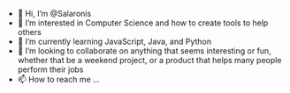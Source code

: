 - 👋 Hi, I’m @Salaronis
- 👀 I’m interested in Computer Science and how to create tools to help others
- 🌱 I’m currently learning JavaScript, Java, and Python
- 💞️ I’m looking to collaborate on anything that seems interesting or fun, whether that be a weekend project, or a product that helps many people perform their jobs
- 📫 How to reach me ...

<!---
Salaronis/Salaronis is a ✨ special ✨ repository because its `README.md` (this file) appears on your GitHub profile.
You can click the Preview link to take a look at your changes.
--->
